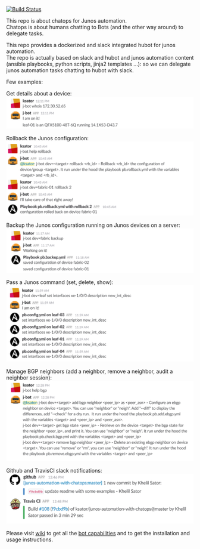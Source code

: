 [![Build Status](https://travis-ci.org/ksator/junos-automation-with-chatops.svg?branch=master)](https://travis-ci.org/ksator/junos-automation-with-chatops)

This repo is about chatops for Junos automation.  
Chatops is about humans chatting to Bots (and the other way around) to delegate tasks.   

This repo provides a dockerized and slack integrated hubot for junos automation.  
The repo is actually based on slack and hubot and junos automation content (ansible playbooks, python scripts, jinja2 templates ...): so we can delegate junos automation tasks chatting to hubot with slack.  

Few examples:    


Get details about a device:  
![whois.png](resources/whois.png)  

Rollback the Junos configuration:  
![rollback.png](resources/rollback.png)  

Backup the Junos configuration running on Junos devices on a server:  
![backup.png](resources/backup.png)  

Pass a Junos command (set, delete, show):  
![set.png](resources/set.png)  

Manage BGP neighbors (add a neighbor, remove a neighbor, audit a neighbor session):  
![bgp.png](resources/bgp.png)  

Github and TravisCI slack notifications:  
![git.png](resources/git.png)  

Please visit [wiki](https://github.com/ksator/junos-automation-with-chatops/wiki) to get all the [bot capabilities](https://github.com/ksator/junos-automation-with-chatops/wiki/03.-Bot-capabilities) and to get the installation and usage instructions.  
